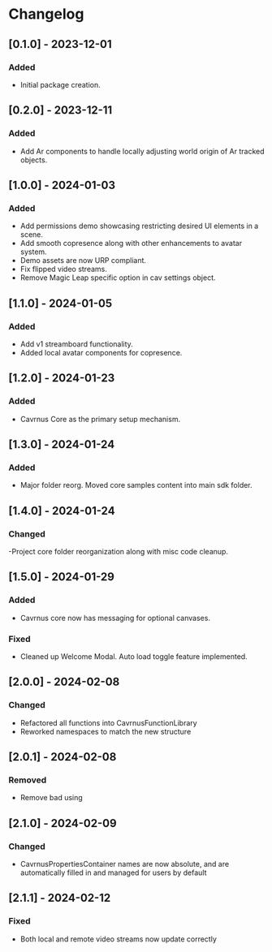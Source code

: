 # Changelog

## [0.1.0] - 2023-12-01

### Added
- Initial package creation.

## [0.2.0] - 2023-12-11

### Added
- Add Ar components to handle locally adjusting world origin of Ar tracked objects.

## [1.0.0] - 2024-01-03

### Added
- Add permissions demo showcasing restricting desired UI elements in a scene.
- Add smooth copresence along with other enhancements to avatar system.
- Demo assets are now URP compliant.
- Fix flipped video streams.
- Remove Magic Leap specific option in cav settings object.

## [1.1.0] - 2024-01-05

### Added
- Add v1 streamboard functionality.
- Added local avatar components for copresence.

## [1.2.0] - 2024-01-23

### Added
- Cavrnus Core as the primary setup mechanism.

## [1.3.0] - 2024-01-24

### Added
- Major folder reorg. Moved core samples content into main sdk folder.

## [1.4.0] - 2024-01-24

### Changed
-Project core folder reorganization along with misc code cleanup.

## [1.5.0] - 2024-01-29

### Added
- Cavrnus core now has messaging for optional canvases.

### Fixed
- Cleaned up Welcome Modal. Auto load toggle feature implemented.

## [2.0.0] - 2024-02-08

### Changed
- Refactored all functions into CavrnusFunctionLibrary
- Reworked namespaces to match the new structure

## [2.0.1] - 2024-02-08

### Removed
- Remove bad using

## [2.1.0] - 2024-02-09

### Changed
- CavrnusPropertiesContainer names are now absolute, and are automatically filled in and managed for users by default


## [2.1.1] - 2024-02-12

### Fixed
- Both local and remote video streams now update correctly
